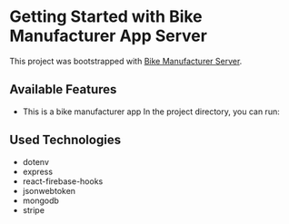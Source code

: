 # Getting Started with Bike Manufacturer App Server

This project was bootstrapped with [Bike Manufacturer Server](https://shielded-basin-34562.herokuapp.com/).

## Available Features

* This is a bike manufacturer app
In the project directory, you can run:

## Used Technologies 
* dotenv 
* express
* react-firebase-hooks
* jsonwebtoken
* mongodb
* stripe